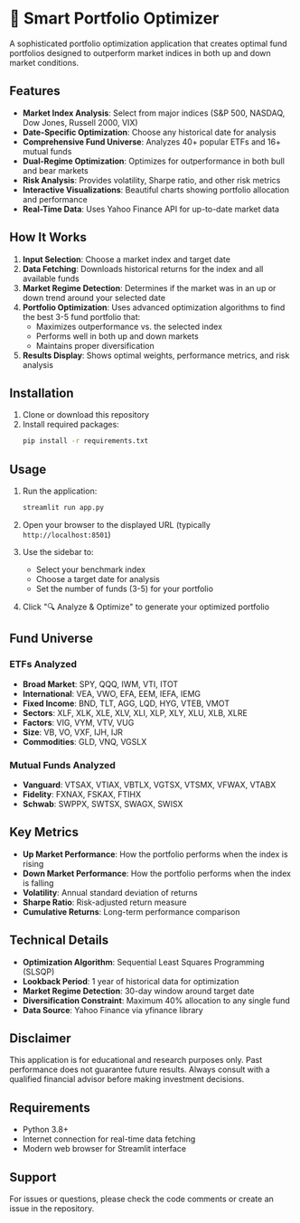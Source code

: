# 🚀 Smart Portfolio Optimizer

A sophisticated portfolio optimization application that creates optimal fund portfolios designed to outperform market indices in both up and down market conditions.

## Features

- **Market Index Analysis**: Select from major indices (S&P 500, NASDAQ, Dow Jones, Russell 2000, VIX)
- **Date-Specific Optimization**: Choose any historical date for analysis
- **Comprehensive Fund Universe**: Analyzes 40+ popular ETFs and 16+ mutual funds
- **Dual-Regime Optimization**: Optimizes for outperformance in both bull and bear markets
- **Risk Analysis**: Provides volatility, Sharpe ratio, and other risk metrics
- **Interactive Visualizations**: Beautiful charts showing portfolio allocation and performance
- **Real-Time Data**: Uses Yahoo Finance API for up-to-date market data

## How It Works

1. **Input Selection**: Choose a market index and target date
2. **Data Fetching**: Downloads historical returns for the index and all available funds
3. **Market Regime Detection**: Determines if the market was in an up or down trend around your selected date
4. **Portfolio Optimization**: Uses advanced optimization algorithms to find the best 3-5 fund portfolio that:
   - Maximizes outperformance vs. the selected index
   - Performs well in both up and down markets
   - Maintains proper diversification
5. **Results Display**: Shows optimal weights, performance metrics, and risk analysis

## Installation

1. Clone or download this repository
2. Install required packages:
   ```bash
   pip install -r requirements.txt
   ```

## Usage

1. Run the application:
   ```bash
   streamlit run app.py
   ```

2. Open your browser to the displayed URL (typically `http://localhost:8501`)

3. Use the sidebar to:
   - Select your benchmark index
   - Choose a target date for analysis
   - Set the number of funds (3-5) for your portfolio

4. Click "🔍 Analyze & Optimize" to generate your optimized portfolio

## Fund Universe

### ETFs Analyzed
- **Broad Market**: SPY, QQQ, IWM, VTI, ITOT
- **International**: VEA, VWO, EFA, EEM, IEFA, IEMG
- **Fixed Income**: BND, TLT, AGG, LQD, HYG, VTEB, VMOT
- **Sectors**: XLF, XLK, XLE, XLV, XLI, XLP, XLY, XLU, XLB, XLRE
- **Factors**: VIG, VYM, VTV, VUG
- **Size**: VB, VO, VXF, IJH, IJR
- **Commodities**: GLD, VNQ, VGSLX

### Mutual Funds Analyzed
- **Vanguard**: VTSAX, VTIAX, VBTLX, VGTSX, VTSMX, VFWAX, VTABX
- **Fidelity**: FXNAX, FSKAX, FTIHX
- **Schwab**: SWPPX, SWTSX, SWAGX, SWISX

## Key Metrics

- **Up Market Performance**: How the portfolio performs when the index is rising
- **Down Market Performance**: How the portfolio performs when the index is falling
- **Volatility**: Annual standard deviation of returns
- **Sharpe Ratio**: Risk-adjusted return measure
- **Cumulative Returns**: Long-term performance comparison

## Technical Details

- **Optimization Algorithm**: Sequential Least Squares Programming (SLSQP)
- **Lookback Period**: 1 year of historical data for optimization
- **Market Regime Detection**: 30-day window around target date
- **Diversification Constraint**: Maximum 40% allocation to any single fund
- **Data Source**: Yahoo Finance via yfinance library

## Disclaimer

This application is for educational and research purposes only. Past performance does not guarantee future results. Always consult with a qualified financial advisor before making investment decisions.

## Requirements

- Python 3.8+
- Internet connection for real-time data fetching
- Modern web browser for Streamlit interface

## Support

For issues or questions, please check the code comments or create an issue in the repository.
